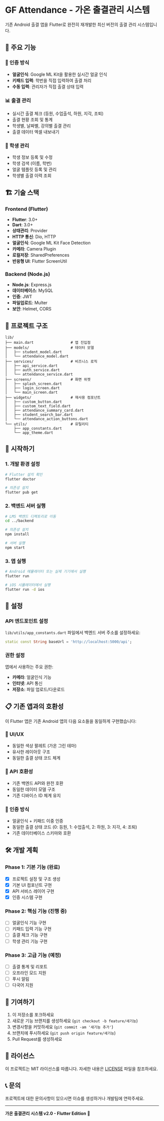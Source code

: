 # GF Attendance - 가온 출결관리 시스템

기존 Android 출결 앱을 Flutter로 완전히 재개발한 최신 버전의 출결 관리 시스템입니다.

## 📱 주요 기능

### 🔐 인증 방식
- **얼굴인식**: Google ML Kit을 활용한 실시간 얼굴 인식
- **키패드 입력**: 학번을 직접 입력하여 출결 처리
- **수동 입력**: 관리자가 직접 출결 상태 입력

### 📊 출결 관리
- 실시간 출결 체크 (등원, 수업출석, 하원, 지각, 조퇴)
- 출결 현황 조회 및 통계
- 학생별, 날짜별, 강의별 출결 관리
- 출결 데이터 엑셀 내보내기

### 👥 학생 관리
- 학생 정보 등록 및 수정
- 학생 검색 (이름, 학번)
- 얼굴 템플릿 등록 및 관리
- 학생별 출결 이력 조회

## 🏗️ 기술 스택

### Frontend (Flutter)
- **Flutter**: 3.0+
- **Dart**: 3.0+
- **상태관리**: Provider
- **HTTP 통신**: Dio, HTTP
- **얼굴인식**: Google ML Kit Face Detection
- **카메라**: Camera Plugin
- **로컬저장**: SharedPreferences
- **반응형 UI**: Flutter ScreenUtil

### Backend (Node.js)
- **Node.js**: Express.js
- **데이터베이스**: MySQL
- **인증**: JWT
- **파일업로드**: Multer
- **보안**: Helmet, CORS

## 📁 프로젝트 구조

```
lib/
├── main.dart                 # 앱 진입점
├── models/                   # 데이터 모델
│   ├── student_model.dart
│   └── attendance_model.dart
├── services/                 # 비즈니스 로직
│   ├── api_service.dart
│   ├── auth_service.dart
│   └── attendance_service.dart
├── screens/                  # 화면 위젯
│   ├── splash_screen.dart
│   ├── login_screen.dart
│   └── main_screen.dart
├── widgets/                  # 재사용 컴포넌트
│   ├── custom_button.dart
│   ├── custom_text_field.dart
│   ├── attendance_summary_card.dart
│   ├── student_search_bar.dart
│   └── attendance_action_buttons.dart
└── utils/                    # 유틸리티
    ├── app_constants.dart
    └── app_theme.dart
```

## 🚀 시작하기

### 1. 개발 환경 설정

```bash
# Flutter 설치 확인
flutter doctor

# 의존성 설치
flutter pub get
```

### 2. 백엔드 서버 실행

```bash
# LMS 백엔드 디렉토리로 이동
cd ../backend

# 의존성 설치
npm install

# 서버 실행
npm start
```

### 3. 앱 실행

```bash
# Android 에뮬레이터 또는 실제 기기에서 실행
flutter run

# iOS 시뮬레이터에서 실행
flutter run -d ios
```

## 🔧 설정

### API 엔드포인트 설정

`lib/utils/app_constants.dart` 파일에서 백엔드 서버 주소를 설정하세요:

```dart
static const String baseUrl = 'http://localhost:5000/api';
```

### 권한 설정

앱에서 사용하는 주요 권한:
- **카메라**: 얼굴인식 기능
- **인터넷**: API 통신
- **저장소**: 파일 업로드/다운로드

## 📋 기존 앱과의 호환성

이 Flutter 앱은 기존 Android 앱의 다음 요소들을 동일하게 구현했습니다:

### 🎨 UI/UX
- 동일한 색상 팔레트 (가온 그린 테마)
- 유사한 레이아웃 구조
- 동일한 출결 상태 코드 체계

### 📡 API 호환성
- 기존 백엔드 API와 완전 호환
- 동일한 데이터 모델 구조
- 기존 디바이스 ID 체계 유지

### 🔑 인증 방식
- 얼굴인식 + 키패드 이중 인증
- 동일한 출결 상태 코드 (0: 등원, 1: 수업출석, 2: 하원, 3: 지각, 4: 조퇴)
- 기존 데이터베이스 스키마와 호환

## 🛠️ 개발 계획

### Phase 1: 기본 기능 (완료)
- [x] 프로젝트 설정 및 구조 생성
- [x] 기본 UI 컴포넌트 구현
- [x] API 서비스 레이어 구현
- [x] 인증 시스템 구현

### Phase 2: 핵심 기능 (진행 중)
- [ ] 얼굴인식 기능 구현
- [ ] 키패드 입력 기능 구현
- [ ] 출결 체크 기능 구현
- [ ] 학생 관리 기능 구현

### Phase 3: 고급 기능 (예정)
- [ ] 출결 통계 및 리포트
- [ ] 오프라인 모드 지원
- [ ] 푸시 알림
- [ ] 다국어 지원

## 🤝 기여하기

1. 이 저장소를 포크하세요
2. 새로운 기능 브랜치를 생성하세요 (`git checkout -b feature/새기능`)
3. 변경사항을 커밋하세요 (`git commit -am '새기능 추가'`)
4. 브랜치에 푸시하세요 (`git push origin feature/새기능`)
5. Pull Request를 생성하세요

## 📄 라이선스

이 프로젝트는 MIT 라이선스를 따릅니다. 자세한 내용은 [LICENSE](LICENSE) 파일을 참조하세요.

## 📞 문의

프로젝트에 대한 문의사항이 있으시면 이슈를 생성하거나 개발팀에 연락주세요.

---

**가온 출결관리 시스템 v2.0 - Flutter Edition** 🚀